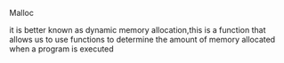 Malloc

it is better known as dynamic memory allocation,this is a function 
that allows us to use functions to determine the amount of memory allocated
when a program is executed
